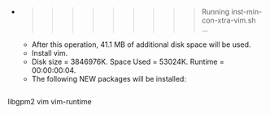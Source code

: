 * >>>>>>>>> Running inst-min-con-xtra-vim.sh ...
  * After this operation, 41.1 MB of additional disk space will be used.
  * Install vim.
  * Disk size = 3846976K. Space Used = 53024K. Runtime = 00:00:00:04.
  * The following NEW packages will be installed:
  ```bash
libgpm2 vim vim-runtime
  ```

